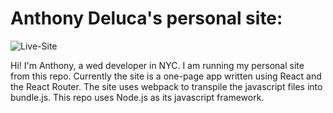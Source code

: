 # Anthony Deluca's personal site:

![Live-Site]()

Hi! I'm Anthony, a wed developer in NYC. I am running my personal site from this repo. Currently the site is a one-page app written using React and the React Router. The site uses webpack to transpile the javascript files into bundle.js. This repo uses Node.js as its javascript framework.
